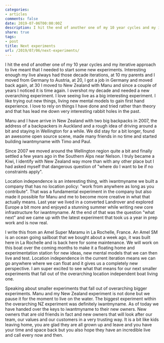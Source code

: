 ```yaml
---
categories:
- articles
comments: false
date: 2019-07-06T00:00:00Z
description: I hit the end of another one of my 10 year cycles and my iterative approach to live meant that I needed to start some new experiments.
share: true
tags:
- post
title: Next experiments
url: /2019/07/06/next-experiments/
---
```


I hit the end of another one of my 10 year cycles and my iterative approach to
live meant that I needed to start some new experiments. Interesting enough my
live always had those decade iterations, at 10 my parents and I moved from Germany to
Austria, at 20, I got a job in Germany and moved back again, at 30 I moved to
New Zealand with Manu and since a couple of years I noticed it is time again. I
overshot my decade and needed a new overarching experiment. I love seeing live
as a big interesting experiment. I like trying out new things, living new
mental models to gain first hand experience. I love to rely on things I have
done and tried rather than theory and that has lead me down very interesting
rabbit holes in the past.

Manu and I have arrive in New Zealand with two big backpacks in 2007, the
address of a backpackers in Auckland and a rough idea of driving around a bit
and staying in Wellington for a while. We did stay for a bit longer, found an
awesome open source scene, made many friends in no time and started building
iwantmyname with Timo and Paul.

Since 2007 we moved around the Wellington region quite a bit and finally
settled a few years ago in the Southern Alps near Nelson. I truly became a
Kiwi, I identify with New Zealand way more than with any other place but I
had asked myself that dangerous question of "where do I want to be if no
constraints apply".

Location independence is an interesting thing, with iwantmyname we built a
company that has no location policy: "work from anywhere as long as you
contribute". That was a fundamental experiment in the company but also made it
possible for Manu and me to become more creative in what that actually means.
Last year we lived in a converted Landrover and explored Europe a bit more and
enjoyed a stunning summer while writing new core infrastructure for
iwantmyname. At the end of that was the question "what next" and we came up
with the latest experiment that took us a year in prep work and is now real.

I write this from an Amel Super Maramu in La Rochelle, France. An Amel SM is an
ocean going sailboat that we bought about a week ago, it was built here in La
Rochelle and is back here for some maintenance. We will work on this boat over
the coming months to make it a floating home and experimentation station for
new ideas, new mental models that we can then live and test. Location independence
in the current iteration means we can go anywhere where we can float and it gives
us a completely new perspective. I am super excited to see what that means for
our next smaller experiments that fall out of the overarching location
independent boat living one.

Speaking about smaller experiments that fall out of overarching bigger
experiments. Manu and my New Zealand experiment is not done but we pause it for
the moment to live on the water. The biggest experiment within the overarching
NZ experiment was definitely iwantmyname. As of today we have handed over the
keys to iwantmyname to their new owners. New owners that are old friends in fact and
new owners that will look after our team, our values and our customers in a
very trusting way. It is a bit like kids leaving home, you are glad they are
all grown up and leave and you have your time and space back but you also hope they
have an incredible live and call every now and then.
